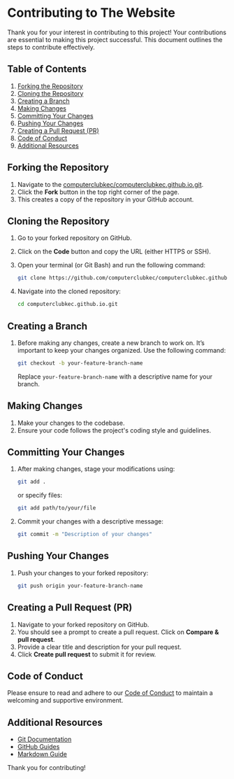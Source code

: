 # Contributing to The Website

Thank you for your interest in contributing to this project! Your contributions are essential to making this project successful. This document outlines the steps to contribute effectively.

## Table of Contents

1. [Forking the Repository](#forking-the-repository)
2. [Cloning the Repository](#cloning-the-repository)
3. [Creating a Branch](#creating-a-branch)
4. [Making Changes](#making-changes)
5. [Committing Your Changes](#committing-your-changes)
6. [Pushing Your Changes](#pushing-your-changes)
7. [Creating a Pull Request (PR)](#creating-a-pull-request-pr)
8. [Code of Conduct](#code-of-conduct)
9. [Additional Resources](#additional-resources)

## Forking the Repository

1. Navigate to the [computerclubkec/computerclubkec.github.io.git](https://github.com/computerclubkec/computerclubkec.github.io.git).
2. Click the **Fork** button in the top right corner of the page.
3. This creates a copy of the repository in your GitHub account.

## Cloning the Repository

1. Go to your forked repository on GitHub.
2. Click on the **Code** button and copy the URL (either HTTPS or SSH).
3. Open your terminal (or Git Bash) and run the following command:

   ```bash
   git clone https://github.com/computerclubkec/computerclubkec.github.io.git
   ```

4. Navigate into the cloned repository:

   ```bash
   cd computerclubkec.github.io.git
   ```

## Creating a Branch

1. Before making any changes, create a new branch to work on. It’s important to keep your changes organized. Use the following command:

   ```bash
   git checkout -b your-feature-branch-name
   ```

   Replace `your-feature-branch-name` with a descriptive name for your branch.

## Making Changes

1. Make your changes to the codebase.
2. Ensure your code follows the project's coding style and guidelines.

## Committing Your Changes

1. After making changes, stage your modifications using:

   ```bash
   git add .
   ```

   or specify files:

   ```bash
   git add path/to/your/file
   ```

2. Commit your changes with a descriptive message:

   ```bash
   git commit -m "Description of your changes"
   ```

## Pushing Your Changes

1. Push your changes to your forked repository:

   ```bash
   git push origin your-feature-branch-name
   ```

## Creating a Pull Request (PR)

1. Navigate to your forked repository on GitHub.
2. You should see a prompt to create a pull request. Click on **Compare & pull request**.
3. Provide a clear title and description for your pull request.
4. Click **Create pull request** to submit it for review.

## Code of Conduct

Please ensure to read and adhere to our [Code of Conduct](CODE_OF_CONDUCT.md) to maintain a welcoming and supportive environment.

## Additional Resources

- [Git Documentation](https://git-scm.com/doc)
- [GitHub Guides](https://guides.github.com/)
- [Markdown Guide](https://www.markdownguide.org/)

Thank you for contributing!
